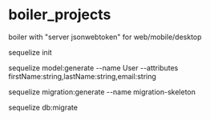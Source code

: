 # boiler_projects
boiler with "server jsonwebtoken" for web/mobile/desktop

sequelize init

sequelize model:generate --name User --attributes firstName:string,lastName:string,email:string

sequelize migration:generate --name migration-skeleton

sequelize db:migrate

